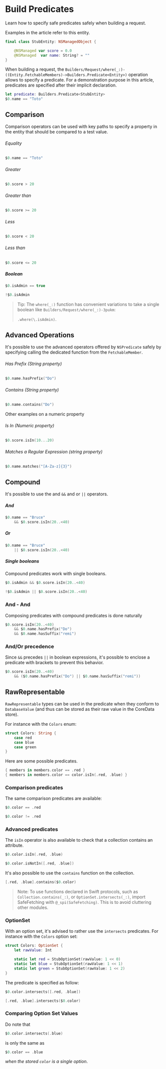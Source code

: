 # Build Predicates

Learn how to specify safe predicates safely when building a request.

Examples in the article refer to this entity.

```swift
final class StubEntity: NSManagedObject {

    @NSManaged var score = 0.0
    @NSManaged  var name: String? = ""
}
```

When building a request, the ``Builders/Request/where(_:)-((Entity.FetchableMembers)->Builders.Predicate<Entity>)`` operation allows to specify a predicate. For a demonstration purpose in this article, predicates are specified after their implicit declaration.

```swift
let predicate: Builders.Predicate<StubEntity>
$0.name == "Toto"
```

## Comparison

Comparison operators can be used with key paths to specify a property in the entity that should be compared to a test value.

 ###### Equality

```swift
$0.name == "Toto"
```

###### Greater

```swift
$0.score > 20
```

###### Greater than

```swift
$0.score >= 20
```

###### Less

```swift
$0.score < 20
```

###### Less than

```swift
$0.score <= 20
```

##### Boolean

```swift
$0.isAdmin == true
```

```swift
!$0.isAdmin
```

> Tip: The `where(_:)` function has convenient variations to take a single boolean like ``Builders/Request/where(_:)-3pukm``: 
> 
> `.where(\.isAdmin)`.


## Advanced Operations
It's possible to use the advanced operators offered by `NSPredicate` safely by specifying calling the dedicated function from the ``FetchableMember``.

###### Has Prefix (String property)

```swift
$0.name.hasPrefix("Do")
```

###### Contains (String property)

```swift
$0.name.contains("Do")
```

Other examples on a numeric property

###### Is In (Numeric property)

```swift
$0.score.isIn(10...20)
```

###### Matches a Regular Expression (string property)

```swift
$0.name.matches("[A-Za-z]{3}")
```

## Compound
It's possible to use the and `&&` and or `||` operators.

##### And

```swift
$0.name == "Bruce"
    && $0.score.isIn(20..<40)
```

##### Or

```swift
$0.name == "Bruce"
    || $0.score.isIn(20..<40)
```

##### Single booleans

Compound predicates work with single booleans.

```swift
$0.isAdmin && $0.score.isIn(20..<40)
```

```swift
!$0.isAdmin || $0.score.isIn(20..<40)
```

### And - And

Composing predicates with compound predicates is done naturally

```swift
$0.score.isIn(20..<40)
    && $0.name.hasPrefix("Do")
    && $0.name.hasSuffix("remi")
```

### And/Or precedence
Since `&&` precedes `||` in boolean expressions, it's possible to enclose a predicate with brackets to prevent this behavior.

```swift
$0.score.isIn(20..<40)
    && ($0.name.hasPrefix("Do") || $0.name.hasSuffix("remi"))
```

## RawRepresentable
`RawRepresentable` types can be used in the predicate when they conform to ``DatabaseValue`` (and thus can be stored as their raw value in the CoreData store).

For instance with the `Colors` enum:

```swift
struct Colors: String {
    case red
    case blue
    case green
}
```

Here are some possible predicates.

```swift
{ members in members.color == .red }
{ members in members.color == color.isIn(.red, .blue) }
```

### Comparison predicates

The same comparison predicates are available:

```swift
$0.color == .red
```

```swift
$0.color != .red
```

### Advanced predicates
The `isIn` operator is also available to check that a collection contains an attribute.

```swift
$0.color.isIn(.red, .blue)
```

```swift
$0.color.isNotIn([.red, .blue])
```

It's also possible to use the `contains` function on the collection.

```swift
[.red, .blue].contains($0.color)
```

> Note: To use functions declared in Swift protocols, such as `Collection.contains(_:)`, or `OptionSet.intersects(_:)`, import SafeFetching with `@_spi(SafeFetching)`. This is to avoid cluttering
other modules.

### OptionSet

With an option set, it's advised to rather use the `intersects` predicates.
For instance with the `Colors` option set:

```swift
struct Colors: OptionSet {
    let rawValue: Int

    static let red = StubOptionSet(rawValue: 1 << 0)
    static let blue = StubOptionSet(rawValue: 1 << 1)
    static let green = StubOptionSet(rawValue: 1 << 2)
}
```

The predicate is specified as follow:

```swift
$0.color.intersects([.red, .blue])
```

```swift
[.red, .blue].intersects($0.color)
```

### Comparing Option Set Values

Do note that
```swift
$0.color.intersects(.blue)
```

is only the same as

```swift
$0.color == .blue
```
*when the stored `color` is a single option*. 

